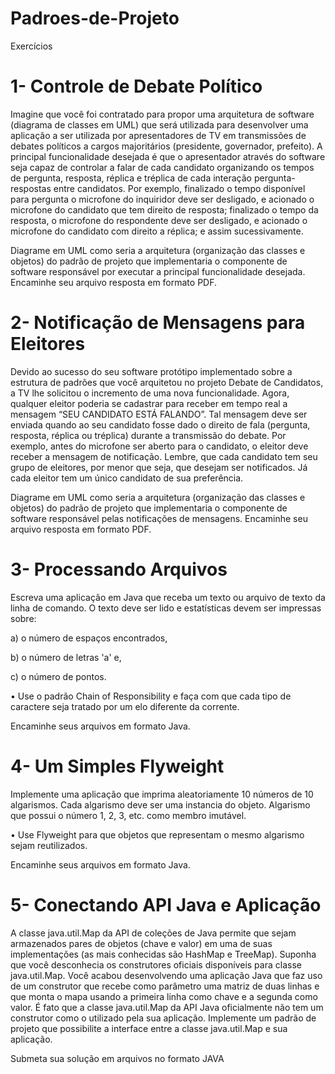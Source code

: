 # Padroes-de-Projeto
Exercícios

# 1- Controle de Debate Político
Imagine que você foi contratado para propor uma arquitetura de software (diagrama de classes em UML) que será utilizada para desenvolver uma aplicação a ser utilizada por apresentadores de TV em transmissões de debates políticos a cargos majoritários (presidente, governador, prefeito). A principal funcionalidade desejada é que o apresentador através do software seja capaz de controlar a falar de cada candidato organizando os tempos de pergunta, resposta, réplica e tréplica de cada interação pergunta-respostas entre candidatos. Por  exemplo, finalizado o tempo disponível para pergunta o microfone do inquiridor deve ser desligado, e acionado o microfone do candidato que tem direito de resposta; finalizado o tempo da resposta, o microfone do respondente deve ser desligado, e acionado o microfone do candidato com direito a réplica; e assim sucessivamente.

Diagrame em UML como seria a arquitetura (organização das classes e objetos) do  padrão de projeto que implementaria o componente de software responsável por executar a principal funcionalidade desejada. Encaminhe seu arquivo resposta em formato PDF.

# 2- Notificação de Mensagens para Eleitores

Devido ao sucesso do seu software protótipo implementado sobre a estrutura de padrões que você arquitetou no projeto Debate de Candidatos, a TV lhe solicitou o incremento de uma nova funcionalidade. Agora, qualquer eleitor poderia se cadastrar para receber em tempo real a mensagem “SEU CANDIDATO ESTÁ FALANDO”. Tal mensagem deve ser enviada quando ao seu candidato fosse dado o direito de fala (pergunta, resposta, réplica ou tréplica) durante a transmissão do debate. Por exemplo, antes do microfone ser aberto para o candidato, o eleitor deve receber a mensagem de notificação. Lembre, que cada candidato tem seu grupo de eleitores, por menor que seja, que desejam ser notificados. Já cada eleitor tem um único candidato de sua preferência.

Diagrame em UML como seria a arquitetura (organização das classes e objetos) do padrão de projeto que implementaria o componente de software responsável pelas notificações de mensagens. Encaminhe seu arquivo resposta em formato PDF.

# 3- Processando Arquivos
Escreva uma aplicação em Java que receba um texto ou arquivo de texto da linha de comando. O texto deve ser lido e estatísticas devem ser impressas sobre: 

a) o número de espaços encontrados, 

b) o número de letras 'a' e,

c) o número de pontos.

• Use o padrão Chain of Responsibility e faça com que cada tipo de caractere seja tratado por um elo diferente da corrente.

Encaminhe seus arquivos em formato Java.

# 4- Um Simples Flyweight

Implemente uma aplicação que imprima aleatoriamente 10 números de 10 algarismos. Cada algarismo deve ser uma instancia do objeto. Algarismo que possui o número 1, 2, 3, etc. como membro imutável.

• Use Flyweight para que objetos que representam o mesmo algarismo sejam reutilizados.

Encaminhe seus arquivos em formato Java.

# 5- Conectando API Java e Aplicação

A classe java.util.Map da API de coleções de Java permite que sejam armazenados pares de objetos (chave e valor) em uma de suas implementações (as mais conhecidas são HashMap e TreeMap). Suponha que você desconhecia os construtores oficiais disponíveis para classe java.util.Map. Você acabou desenvolvendo uma aplicação Java que faz uso de um construtor que recebe como parâmetro uma matriz de duas linhas e que monta o mapa usando a primeira linha como chave e a segunda como valor. É fato que a classe java.util.Map da API Java oficialmente não tem um construtor como o utilizado pela sua aplicação. Implemente um padrão de projeto que possibilite a interface entre a classe java.util.Map e sua aplicação.

Submeta sua solução em arquivos no formato JAVA

